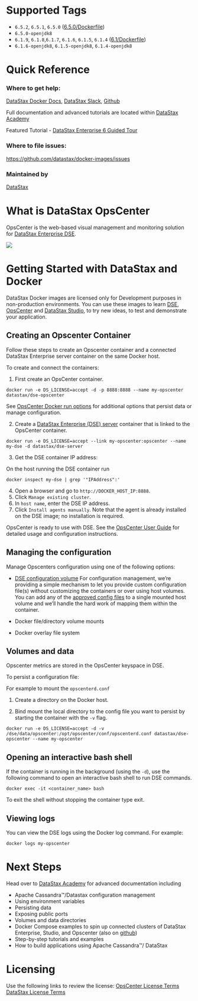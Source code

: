 # Supported Tags
* `6.5.2`, `6.5.1`, `6.5.0` ([6.5.0/Dockerfile](https://github.com/datastax/docker-images/blob/master/opscenter/6.5/Dockerfile))
* `6.5.0-openjdk8`
* `6.1.9`, `6.1.8`,`6.1.7`, `6.1.6`, `6.1.5`, `6.1.4` ([6.1/Dockerfile](https://github.com/datastax/docker-images/blob/master/opscenter/6.1/Dockerfile))
* `6.1.6-openjdk8`, `6.1.5-openjdk8`, `6.1.4-openjdk8`

# Quick Reference 
### Where to get help:
[DataStax Docker Docs](https://academy.datastax.com/quick-downloads?utm_campaign=Docker_2019&utm_medium=web&utm_source=docker&utm_term=-&utm_content=Web_Academy_Downloads), [DataStax Slack](https://academy.datastax.com/slack), [Github](https://github.com/datastax/docker-images)

Full documentation and advanced tutorials are located within [DataStax Academy](https://academy.datastax.com/quick-downloads?utm_campaign=Docker_2019&utm_medium=web&utm_source=docker&utm_term=-&utm_content=Web_Academy_Downloads)

Featured Tutorial - [DataStax Enterprise 6 Guided Tour](https://academy.datastax.com/resources/guided-tour-dse-6-using-docker)

### Where to file issues:
https://github.com/datastax/docker-images/issues

### Maintained by 
[DataStax](https://www.datastax.com/) 

# What is DataStax OpsCenter

OpsCenter is the web-based visual management and monitoring solution for [DataStax Enterprise DSE](https://hub.docker.com/r/datastax/dse-server). 

![](https://upload.wikimedia.org/wikipedia/commons/e/e5/DataStax_Logo.png)


# Getting Started with DataStax and Docker

DataStax Docker images are licensed only for Development purposes in non-production environments. You can use these images to learn [DSE](https://hub.docker.com/r/datastax/dse-server), [OpsCenter](https://hub.docker.com/r/datastax/dse-opscenter) and [DataStax Studio](https://hub.docker.com/r/datastax/dse-studio), to try new ideas, to test and demonstrate your application.

## Creating an Opscenter Container

Follow these steps to create an Opscenter container and a connected DataStax Enterprise server container on the same Docker host. 

To create and connect the containers:

1. First create an OpsCenter container.

```
docker run -e DS_LICENSE=accept -d -p 8888:8888 --name my-opscenter datastax/dse-opscenter
```
See [OpsCenter Docker run options](#OpsCenter-Docker-run-options) for additional options that persist data or manage configuration.

2. Create a [DataStax Enterprise (DSE) server](https://hub.docker.com/r/datastax/dse-server/) container that is linked to the OpsCenter container. 

```
docker run -e DS_LICENSE=accept --link my-opscenter:opscenter --name my-dse -d datastax/dse-server
```

3. Get the DSE container IP address:

On the host running the DSE container run
 
```
docker inspect my-dse | grep '"IPAddress":' 
```

4. Open a browser and go to `http://DOCKER_HOST_IP:8888`.
5. Click `Manage existing cluster`. 
6. In `host name`, enter the DSE IP address.
7. Click `Install agents manually`. Note that the agent is already installed on the DSE image; no installation is required.

OpsCenter is ready to use with DSE. See the [OpsCenter User Guide](http://docs.datastax.com/en/opscenter/6.5/) for detailed usage and configuration instructions.

## Managing the configuration

Manage Opscenters configuration using one of the following options:  

* [DSE configuration volume](https://docs.datastax.com/en/docker/doc/docker/docker60/dockerDSEVolumes.html) For configuration management, we’re providing a simple mechanism to let you provide custom configuration file(s) without customizing the containers or over using host volumes. You can add any of the [approved config files](https://github.com/datastax/docker-images/tree/master/config-templates) to a single mounted host volume and we’ll handle the hard work of mapping them within the container.

* Docker file/directory volume mounts

* Docker overlay file system

## Volumes and data

Opscenter metrics are stored in the OpsCenter keyspace in DSE.

To persist a configuration file:

For example to mount the `opscenterd.conf`

1. Create a directory on the Docker host. 

2. Bind mount the local directory to the config file you want to persist by starting the container with the `-v` flag.
```
docker run -e DS_LICENSE=accept -d -v /dse/data/opscenter:/opt/opscenter/conf/opscenterd.conf datastax/dse-opscenter --name my-opscenter
```

## Opening an interactive bash shell

If the container is running in the background (using the `-d`), use the following command to open an interactive bash shell to run DSE commands. 

```
docker exec -it <container_name> bash
```

To exit the shell without stopping the container type exit.

## Viewing logs

You can view the DSE logs using the Docker log command. For example:

```
docker logs my-opscenter
```

# Next Steps

Head over to [DataStax Academy](https://academy.datastax.com/quick-downloads?utm_campaign=Docker_2019&utm_medium=web&utm_source=docker&utm_term=-&utm_content=Web_Academy_Downloads) for advanced documentation including

* Apache Cassandra™/Datastax configuration management
* Using environment variables
* Persisting data
* Exposing public ports
* Volumes and data directories
* Docker Compose examples to spin up connected clusters of DataStax Enterprise, Studio, and Opscenter (also on [github](https://github.com/datastax/docker-images/tree/master/example_compose_yamls))
* Step-by-step tutorials and examples
* How to build applications using Apache Cassandra™/ DataStax

# Licensing
Use the following links to review the license:
[OpsCenter License Terms](https://www.datastax.com/datastax-opscenter-license-terms)
[DataStax License Terms](https://www.datastax.com/terms)
